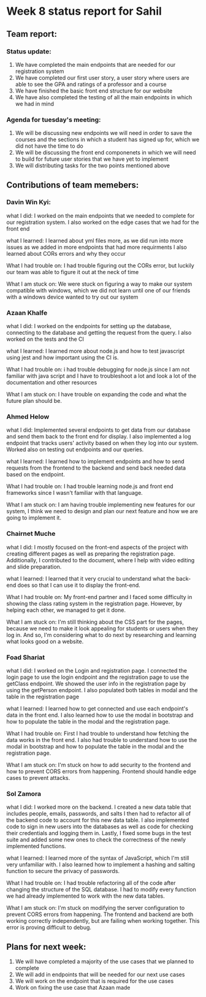 # Week 8 status report for Sahil

## Team report:
### Status update:
1. We have completed the main endpoints that are needed for our registration system
2. We have completed our first user story, a user story where users are able to see the
   GPA and ratings of a professor and a course
3. We have finished the basic front end structure for our website
4. We have also completed the testing of all the main endpoints in which we had in mind


### Agenda for tuesday's meeting:
1. We will be discussing new endpoints we will need in order to save the courses and the
   sections in which a student has signed up for, which we did not have the time to do
2. We will be discussing the front end componenets in which we will need to build for future
   user stories that we have yet to implement
3. We will distributing tasks for the two points mentioned above


## Contributions of team memebers:

### Davin Win Kyi:

what I did:
I worked on the main endpoints that we needed to complete for our registration system.
I also worked on the edge cases that we had for the front end

what I learned:
I learned about yml files more, as we did run into more issues as we added in more
endpoints that had more requirments
I also learned about CORs errors and why they occur

What I had trouble on:
I had trouble figuring out the CORs error, but luckily our team was able to figure it out
at the neck of time


What I am stuck on:
We were stuck on figuring a way to make our system compatible with windows, which
we did not learn until one of our friends with a windows device wanted to try out our system


### Azaan Khalfe
what I did:
I worked on the endpoints for setting up the database, connecting to the database and getting the request from the query. I also worked on the tests and the CI

what I learned:
I learned more about node.js and how to test javascript using jest and how important using the CI is.

What I had trouble on:
i had trouble debugging for node.js since I am not familiar with java script and I have to troubleshoot a lot and look a lot of the documentation and other resources

What I am stuck on:
I have trouble on expanding the code and what the future plan should be.

### Ahmed Helow

what I did:
Implemented several endpoints to get data from our database and send them back to the front end for display. I also implemented a log endpoint that tracks users' activity based on when they log into our system. Worked also on testing out endpoints and our queries.


what I learned:
I learned how to implement endpoints and how to send requests from the frontend to the backend and send back needed data based on the endpoint.


What I had trouble on:
I had trouble learning node.js and front end frameworks since I wasn't familiar with that language.


What I am stuck on:
I am having trouble implementing new features for our system, I think we need to design and plan our next feature and how we are going to implement it.


### Chairnet Muche
what I did:
I mostly focused on the front-end aspects of the project with creating different pages as well as preparing the registration page. Additionally, I contributed to the document, where  I help with video editing and slide preparation.

what I learned:
I learned that it very crucial to understand what the back-end does so that I can use it to display
the front-end.

What I had trouble on:
My front-end partner and I faced some difficulty in showing the class rating system in the registration page. However, by helping each other, we managed to get it done.

What I am stuck on:
I'm still thinking about the CSS part for the pages, because we need to make it look appealing for students or users when they log in. And so, I'm considering what to do next by researching and learning what looks good on a website.



### Foad Shariat
what I did:
I worked on the Login and registration page. I connected the login page to use the login endpoint
and the registration page to use the getClass endpoint. We showed the user info in the registration page
by using the getPerson endpoint. I also populated both tables in modal and the table in the registration page


what I learned:
I learned how to get connected and use each endpoint's data in the front end. I also learned how to use
the modal in bootstrap and how to populate the table in the modal and the registration page.

What I had trouble on:
First I had trouble to understand how fetching the data works in the front end. I also had trouble to
understand how to use the modal in bootstrap and how to populate the table in the modal and the registration page.

What I am stuck on:
I'm stuck on how to add security to the frontend and how to prevent CORS errors from happening.
Frontend should handle edge cases to prevent attacks.


### Sol Zamora
what I did:
I worked more on the backend. I created a new data table that includes people, emails, passwords, and salts I then had to refactor all of the backend code to account for this new data table. I also implemented code to sign in new users into the databases as well as code for checking their credentials and logging them in.
Lastly, I fixed some bugs in the test suite and added some new ones to check the correctness of the newly implemented functions.

what I learned:
I learned more of the syntax of JavaScript, which I'm still very unfamiliar with. I also learned how to implement a hashing and salting function to secure the privacy of passwords.

What I had trouble on:
I had trouble refactoring all of the code after changing the structure of the SQL database. I had to modify every function we had already implemented to work with the new data tables.

What I am stuck on:
I'm stuck on modifying the server configuration to prevent CORS errors from happening. The frontend and backend are both working correctly independently, but are failing when working together. This error is proving difficult to debug.



## Plans for next week:
1. We will have completed a majority of the use cases that we planned to complete
2. We will add in endpoints that will be needed for our next use cases
3. We will work on the endpoint that is required for the use cases
4. Work on fixing the use case that Azaan made